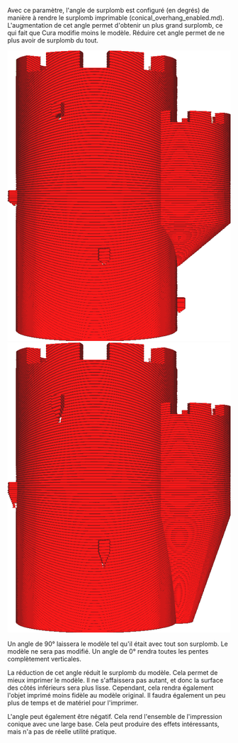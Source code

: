 Avec ce paramètre, l'angle de surplomb est configuré (en degrés) de manière à rendre le surplomb imprimable (conical_overhang_enabled.md). L'augmentation de cet angle permet d'obtenir un plus grand surplomb, ce qui fait que Cura modifie moins le modèle. Réduire cet angle permet de ne plus avoir de surplomb du tout.

![Un angle maximum de 50° pour le modèle](../../../articles/images/conical_overhang_enabled_enabled.png)
![Un angle de modèle maximal de 20°](../../../articles/images/conical_overhang_angle_20.png)

Un angle de 90° laissera le modèle tel qu'il était avec tout son surplomb. Le modèle ne sera pas modifié. Un angle de 0° rendra toutes les pentes complètement verticales.

La réduction de cet angle réduit le surplomb du modèle. Cela permet de mieux imprimer le modèle. Il ne s'affaissera pas autant, et donc la surface des côtés inférieurs sera plus lisse. Cependant, cela rendra également l'objet imprimé moins fidèle au modèle original. Il faudra également un peu plus de temps et de matériel pour l'imprimer.

L'angle peut également être négatif. Cela rend l'ensemble de l'impression conique avec une large base. Cela peut produire des effets intéressants, mais n'a pas de réelle utilité pratique.
